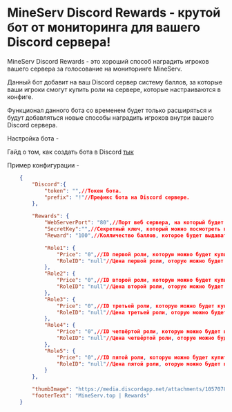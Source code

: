 # MineServ Discord Rewards - крутой бот от мониторинга для вашего Discord сервера!

MineServ Discord Rewards - это хороший способ наградить игроков вашего сервера за голосование на мониторинге MineServ.

Данный бот добавит на ваш Discord сервер систему баллов, за которые ваши игроки смогут купить роли на сервере, которые настраиваются в конфиге.

Функционал данного бота со временем будет только расширяться и будут добавляться новые способы наградить игроков внутри вашего Discord сервера.

Настройка бота -

Гайд о том, как создать бота в Discord [тык](./CreateBot.md)

Пример конфигурации -
    
```json
    {
        "Discord":{
            "token": "",//Токен бота.
            "prefix": "!"//Префикс бота на Discord сервере.
        },

        "Rewards": {
            "WebServerPort": "80",//Порт веб сервера, на который будет отправлять запросы MineServ (обязательно открытый).
            "SecretKey":"",//Секретный ключ, который можно посмотреть на странице редактирования проекта.
            "Reward": "100",//Колличество баллов, которое будет выдаваться игроку за 1 голос.

            "Role1": {
                "Price": "0",//ID первой роли, которую можно будет купить за баллы.
                "RoleID": "null"//Цена первой роли, оторую можно будет купить за баллы. Если стоит null, то бот не будет учитывать данную роль!
            },
            "Role2": {
                "Price": "0",//ID второй роли, которую можно будет купить за баллы.
                "RoleID": "null"//Цена второй роли, оторую можно будет купить за баллы. Если стоит null, то бот не будет учитывать данную роль!
            },
            "Role3": {
                "Price": "0",//ID третьей роли, которую можно будет купить за баллы.
                "RoleID": "null"//Цена третьей роли, оторую можно будет купить за баллы. Если стоит null, то бот не будет учитывать данную роль!
            },
            "Role4": {
                "Price": "0",//ID четвёртой роли, которую можно будет купить за баллы.
                "RoleID": "null"//Цена четвёртой роли, оторую можно будет купить за баллы. Если стоит null, то бот не будет учитывать данную роль!
            },
            "Role5": {
                "Price": "0",//ID пятой роли, которую можно будет купить за баллы.
                "RoleID": "null"//Цена пятой роли, оторую можно будет купить за баллы. Если стоит null, то бот не будет учитывать данную роль!
            }
        },

        "thumbImage": "https://media.discordapp.net/attachments/1057078822375264349/1066034808523866223/WoWqWgf5J4U.png",
        "footerText": "MineServ.top | Rewards"
    }
```